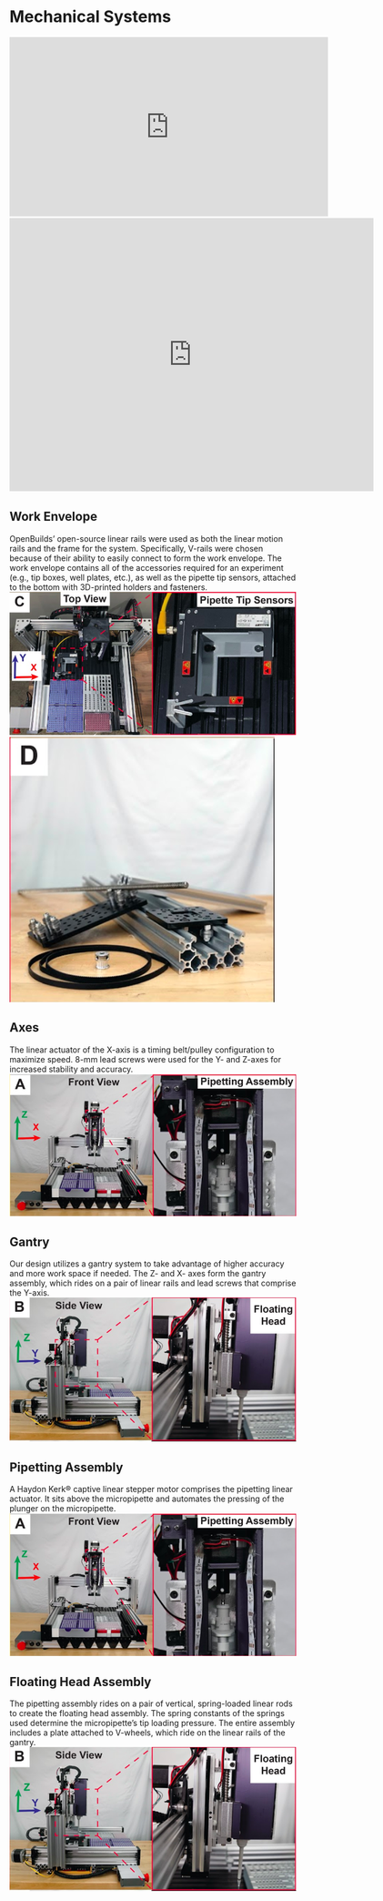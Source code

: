 # Mechanical Systems

<iframe width="560" height="315" src="https://www.youtube.com/embed/qub5chyIQ0s" frameborder="0" allow="accelerometer; autoplay; encrypted-media; gyroscope; picture-in-picture" allowfullscreen></iframe>

<iframe src="https://myhub.autodesk360.com/ue29183a6/shares/public/SH7f1edQT22b515c761e2c8d8d3b6a07c5ab?mode=embed" width="640" height="480" allowfullscreen="true" webkitallowfullscreen="true" mozallowfullscreen="true" frameborder="0"></iframe> 

## Work Envelope
OpenBuilds’ open-source linear rails were used as both the linear motion rails and the frame for the system. Specifically, V-rails were chosen because of their ability to easily connect to form the work envelope. The work envelope contains all of the accessories required for an experiment (e.g., tip boxes, well plates, etc.), as well as the pipette tip sensors, attached to the bottom with 3D-printed holders and fasteners.
![](https://raw.githubusercontent.com/hannahchenx/hannahchenx.github.io/master/Figure%201C.png)
![](https://raw.githubusercontent.com/hannahchenx/hannahchenx.github.io/master/Figure%201D.png)

## Axes
The linear actuator of the X-axis is a timing belt/pulley configuration to maximize speed. 8-mm lead screws were used for the Y- and Z-axes for increased stability and accuracy.
![](https://raw.githubusercontent.com/hannahchenx/hannahchenx.github.io/master/Figure%201A.png)

## Gantry
Our design utilizes a gantry system to take advantage of higher accuracy and more work space if needed. The Z- and X- axes form the gantry assembly, which rides on a pair of linear rails and lead screws that comprise the Y-axis.
![](https://raw.githubusercontent.com/hannahchenx/hannahchenx.github.io/master/Figure%201B.png)

## Pipetting Assembly
A Haydon Kerk® captive linear stepper motor comprises the pipetting linear actuator. It sits above the micropipette and automates the pressing of the plunger on the micropipette.
![](https://raw.githubusercontent.com/hannahchenx/hannahchenx.github.io/master/Figure%201A.png)

## Floating Head Assembly
The pipetting assembly rides on a pair of vertical, spring-loaded linear rods to create the floating head assembly. The spring constants of the springs used determine the micropipette’s tip loading pressure. The entire assembly includes a plate attached to V-wheels, which ride on the linear rails of the gantry.
![](https://raw.githubusercontent.com/hannahchenx/hannahchenx.github.io/master/Figure%201B.png)

